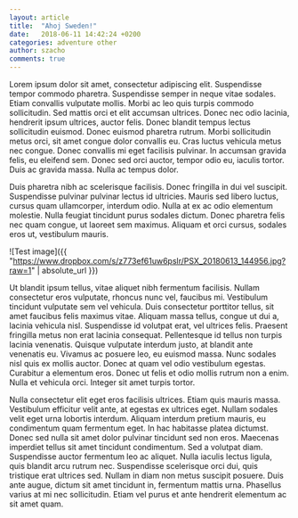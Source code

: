```yaml
---
layout: article
title:  "Ahoj Sweden!"
date:   2018-06-11 14:42:24 +0200
categories: adventure other
author: szacho
comments: true
---
```

Lorem ipsum dolor sit amet, consectetur adipiscing elit. Suspendisse tempor commodo pharetra. Suspendisse semper in neque vitae sodales. Etiam convallis vulputate mollis. Morbi ac leo quis turpis commodo sollicitudin. Sed mattis orci et elit accumsan ultrices. Donec nec odio lacinia, hendrerit ipsum ultrices, auctor felis. Donec blandit tempus lectus sollicitudin euismod. Donec euismod pharetra rutrum. Morbi sollicitudin metus orci, sit amet congue dolor convallis eu. Cras luctus vehicula metus nec congue. Donec convallis mi eget facilisis pulvinar. In accumsan gravida felis, eu eleifend sem. Donec sed orci auctor, tempor odio eu, iaculis tortor. Duis ac gravida massa. Nulla ac tempus dolor.

Duis pharetra nibh ac scelerisque facilisis. Donec fringilla in dui vel suscipit. Suspendisse pulvinar pulvinar lectus id ultricies. Mauris sed libero luctus, cursus quam ullamcorper, interdum odio. Nulla at ex ac odio elementum molestie. Nulla feugiat tincidunt purus sodales dictum. Donec pharetra felis nec quam congue, ut laoreet sem maximus. Aliquam et orci cursus, sodales eros ut, vestibulum mauris.

![Test image]({{ "https://www.dropbox.com/s/z773ef61uw6pslr/PSX_20180613_144956.jpg?raw=1" | absolute_url }})

Ut blandit ipsum tellus, vitae aliquet nibh fermentum facilisis. Nullam consectetur eros vulputate, rhoncus nunc vel, faucibus mi. Vestibulum tincidunt vulputate sem vel vehicula. Duis consectetur porttitor tellus, sit amet faucibus felis maximus vitae. Aliquam massa tellus, congue ut dui a, lacinia vehicula nisl. Suspendisse id volutpat erat, vel ultrices felis. Praesent fringilla metus non erat lacinia consequat. Pellentesque id tellus non turpis lacinia venenatis. Quisque vulputate interdum justo, at blandit ante venenatis eu. Vivamus ac posuere leo, eu euismod massa. Nunc sodales nisl quis ex mollis auctor. Donec at quam vel odio vestibulum egestas. Curabitur a elementum eros. Donec ut felis et odio mollis rutrum non a enim. Nulla et vehicula orci. Integer sit amet turpis tortor.

Nulla consectetur elit eget eros facilisis ultrices. Etiam quis mauris massa. Vestibulum efficitur velit ante, at egestas ex ultrices eget. Nullam sodales velit eget urna lobortis interdum. Aliquam interdum pretium mauris, eu condimentum quam fermentum eget. In hac habitasse platea dictumst. Donec sed nulla sit amet dolor pulvinar tincidunt sed non eros. Maecenas imperdiet tellus sit amet tincidunt condimentum. Sed a volutpat diam. Suspendisse auctor fermentum leo ac aliquet. Nulla iaculis lectus ligula, quis blandit arcu rutrum nec. Suspendisse scelerisque orci dui, quis tristique erat ultrices sed. Nullam in diam non metus suscipit posuere. Duis ante augue, dictum sit amet tincidunt in, fermentum mattis urna. Phasellus varius at mi nec sollicitudin. Etiam vel purus et ante hendrerit elementum ac sit amet quam.
